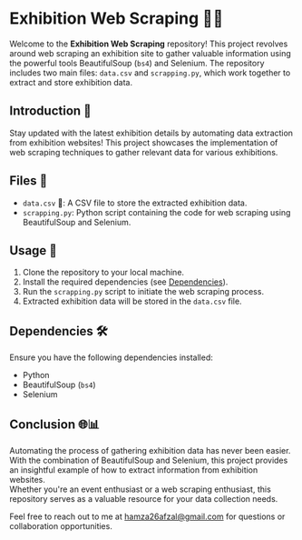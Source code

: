 # Exhibition Web Scraping 🎨🌐

Welcome to the **Exhibition Web Scraping** repository! This project revolves around web scraping an exhibition site to gather valuable information using the powerful tools BeautifulSoup (`bs4`) and Selenium. The repository includes two main files: `data.csv` and `scrapping.py`, which work together to extract and store exhibition data.

## Introduction 🌟

Stay updated with the latest exhibition details by automating data extraction from exhibition websites! This project showcases the implementation of web scraping techniques to gather relevant data for various exhibitions.

## Files 📁

- `data.csv` 📄: A CSV file to store the extracted exhibition data.
- `scrapping.py`: Python script containing the code for web scraping using BeautifulSoup and Selenium.

## Usage 🚀

1. Clone the repository to your local machine.
2. Install the required dependencies (see [Dependencies](#dependencies)).
3. Run the `scrapping.py` script to initiate the web scraping process.
4. Extracted exhibition data will be stored in the `data.csv` file.

## Dependencies 🛠️

Ensure you have the following dependencies installed:

- Python
- BeautifulSoup (`bs4`)
- Selenium

## Conclusion 🌐📊

Automating the process of gathering exhibition data has never been easier. With the combination of BeautifulSoup and Selenium, this project provides an insightful example of how to extract information from exhibition websites.<br>
Whether you're an event enthusiast or a web scraping enthusiast, this repository serves as a valuable resource for your data collection needs.

Feel free to reach out to me at [hamza26afzal@gmail.com](mailto:hamza26afzal@gmail.com) for questions or collaboration opportunities.
<br>
